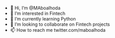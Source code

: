 - 👋 Hi, I’m @MAboalhoda
- 👀 I’m interested in Fintech
- 🌱 I’m currently learning Python
- 💞️ I’m looking to collaborate on Fintech projects 
- 📫 How to reach me twitter.com/maboalhoda

<!---
MAboalhoda/MAboalhoda is a ✨ special ✨ repository because its `README.md` (this file) appears on your GitHub profile.
You can click the Preview link to take a look at your changes.
--->
